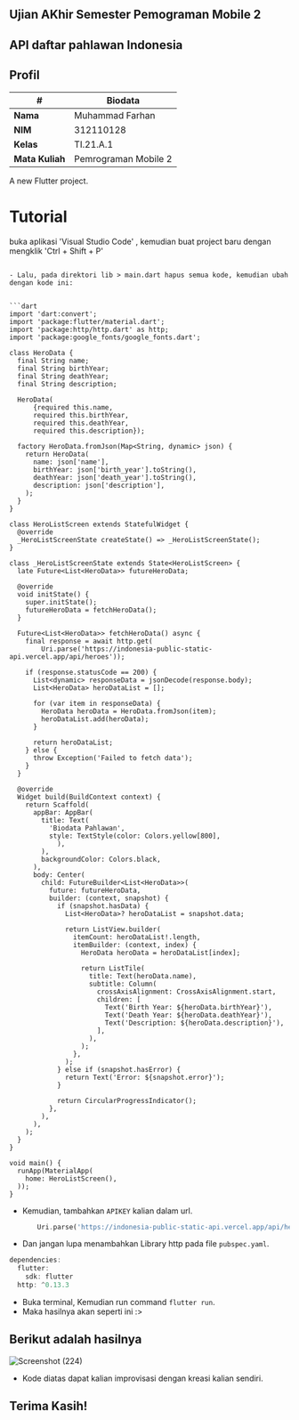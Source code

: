 ## Ujian AKhir Semester Pemograman Mobile 2

## API daftar pahlawan Indonesia

## Profil
| #               | Biodata              |
| --------------- | -------------------- |
| **Nama**        | Muhammad Farhan      |
| **NIM**         | 312110128            |
| **Kelas**       | TI.21.A.1            |
| **Mata Kuliah** | Pemrograman Mobile 2 |

A new Flutter project.

# Tutorial
buka aplikasi 'Visual Studio Code' , kemudian buat project baru dengan mengklik 'Ctrl + Shift + P'
```

- Lalu, pada direktori lib > main.dart hapus semua kode, kemudian ubah dengan kode ini:


```dart
import 'dart:convert';
import 'package:flutter/material.dart';
import 'package:http/http.dart' as http;
import 'package:google_fonts/google_fonts.dart';

class HeroData {
  final String name;
  final String birthYear;
  final String deathYear;
  final String description;

  HeroData(
      {required this.name,
      required this.birthYear,
      required this.deathYear,
      required this.description});

  factory HeroData.fromJson(Map<String, dynamic> json) {
    return HeroData(
      name: json['name'],
      birthYear: json['birth_year'].toString(),
      deathYear: json['death_year'].toString(),
      description: json['description'],
    );
  }
}

class HeroListScreen extends StatefulWidget {
  @override
  _HeroListScreenState createState() => _HeroListScreenState();
}

class _HeroListScreenState extends State<HeroListScreen> {
  late Future<List<HeroData>> futureHeroData;

  @override
  void initState() {
    super.initState();
    futureHeroData = fetchHeroData();
  }

  Future<List<HeroData>> fetchHeroData() async {
    final response = await http.get(
        Uri.parse('https://indonesia-public-static-api.vercel.app/api/heroes'));

    if (response.statusCode == 200) {
      List<dynamic> responseData = jsonDecode(response.body);
      List<HeroData> heroDataList = [];

      for (var item in responseData) {
        HeroData heroData = HeroData.fromJson(item);
        heroDataList.add(heroData);
      }

      return heroDataList;
    } else {
      throw Exception('Failed to fetch data');
    }
  }

  @override
  Widget build(BuildContext context) {
    return Scaffold(
      appBar: AppBar(
        title: Text(
          'Biodata Pahlawan',
          style: TextStyle(color: Colors.yellow[800],
            ),
        ),
        backgroundColor: Colors.black,
      ),
      body: Center(
        child: FutureBuilder<List<HeroData>>(
          future: futureHeroData,
          builder: (context, snapshot) {
            if (snapshot.hasData) {
              List<HeroData>? heroDataList = snapshot.data;

              return ListView.builder(
                itemCount: heroDataList!.length,
                itemBuilder: (context, index) {
                  HeroData heroData = heroDataList[index];

                  return ListTile(
                    title: Text(heroData.name),
                    subtitle: Column(
                      crossAxisAlignment: CrossAxisAlignment.start,
                      children: [
                        Text('Birth Year: ${heroData.birthYear}'),
                        Text('Death Year: ${heroData.deathYear}'),
                        Text('Description: ${heroData.description}'),
                      ],
                    ),
                  );
                },
              );
            } else if (snapshot.hasError) {
              return Text('Error: ${snapshot.error}');
            }

            return CircularProgressIndicator();
          },
        ),
      ),
    );
  }
}

void main() {
  runApp(MaterialApp(
    home: HeroListScreen(),
  ));
}

```

- Kemudian, tambahkan `APIKEY` kalian dalam url.

```dart
       Uri.parse('https://indonesia-public-static-api.vercel.app/api/heroes'));
```

- Dan jangan lupa menambahkan Library http pada file `pubspec.yaml`.

```dart
dependencies:
  flutter:
    sdk: flutter
  http: ^0.13.3
```

- Buka terminal, Kemudian run command `flutter run`.
- Maka hasilnya akan seperti ini :>

## Berikut adalah hasilnya

![Screenshot (224)](https://github.com/farhanz17/UAS_P.Mobile.2/assets/92637117/319caac3-6638-446a-a8af-6b64d7fae0fd)

- Kode diatas dapat kalian improvisasi dengan kreasi kalian sendiri.

## Terima Kasih!



